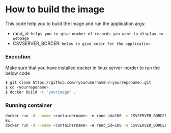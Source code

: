 # How to build the image

This code help you to build the image and run the application 
args:
- rand_id: ```helps you to give number of records you want to display on webpage```
- CSVSERVER_BORDER:   ```helps to give color for the application ```
### Execution

Make sure that you have installed docker in linux server inorder to run the below code

```sh
$ git clone https://github.com/<yourusername>/<yourreponame>.git
$ cd <yourreponame>
$ docker build -t "yourimage" .
```

### Running container 
```sh
docker run -d --name <containername> -e rand_id=100 -e CSVSERVER_BORDER=blue -p <yourserverport>:9300 yourimage
Ex:
docker run -d --name <containername> -e rand_id=100 -e CSVSERVER_BORDER=blue -p 9393:9300 yourimage
```
